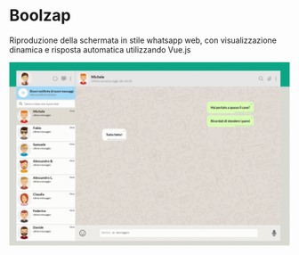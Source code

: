 # Boolzap

Riproduzione della schermata in stile whatsapp web, con visualizzazione dinamica
e risposta automatica utilizzando Vue.js

![alt text](<Registrazione 2024-09-25 125825.gif>)
